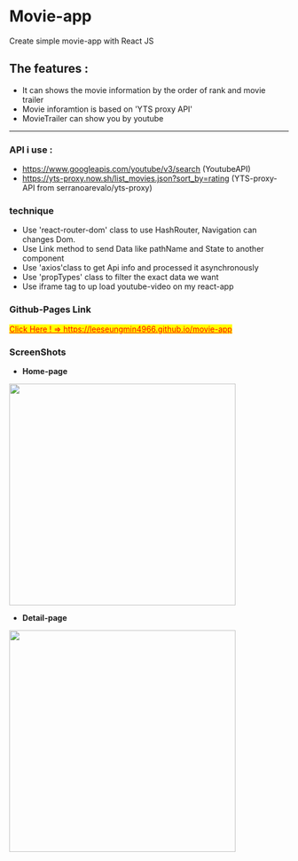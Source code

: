 # Movie-app
Create simple movie-app with React JS  


## The features :    

* It can shows the movie information by the order of rank and movie trailer
* Movie inforamtion is based on 'YTS proxy API'
* MovieTrailer can show you by youtube

-----------------------------------  

### API i use : 

* https://www.googleapis.com/youtube/v3/search (YoutubeAPI)
* https://yts-proxy.now.sh/list_movies.json?sort_by=rating (YTS-proxy-API from serranoarevalo/yts-proxy)    
 

### technique

* Use 'react-router-dom' class to use HashRouter, Navigation can changes Dom.
* Use Link method to send Data like pathName and State to another component
* Use 'axios'class to get Api info and processed it asynchronously
* Use 'propTypes' class to filter the exact data we want
* Use iframe tag to up load youtube-video on my react-app

### Github-Pages Link  
  
<div>
 <a href = "https://leeseungmin4966.github.io/movie-app/" style="color:red; background-color:yellow;"> Click Here ! =>  https://leeseungmin4966.github.io/movie-app </a>
</div>
    

### ScreenShots

* **Home-page**      

<div>
<img width = "90%" height= "400px" src ="https://user-images.githubusercontent.com/40168455/100618417-2b855480-335f-11eb-8b2f-c81778aade92.png">
</div>    



* **Detail-page**      

<div>
<img width = "90%"  height= "400px" src ="https://user-images.githubusercontent.com/40168455/100618444-34762600-335f-11eb-89a4-a3e9d8615423.png">
</div>

